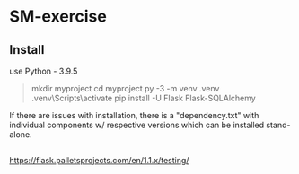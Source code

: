 # SM-exercise

## Install
use Python - 3.9.5
> mkdir myproject
> cd myproject
> py -3 -m venv .venv
> .venv\Scripts\activate
> pip install -U Flask Flask-SQLAlchemy

If there are issues with installation, there is a "dependency.txt" with individual components w/ respective versions which can be installed stand-alone.

##
https://flask.palletsprojects.com/en/1.1.x/testing/